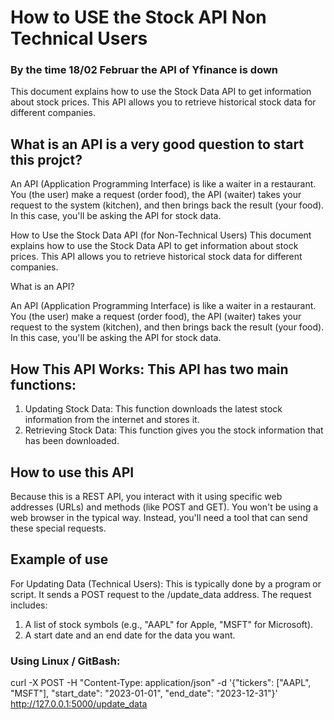 # How to USE the Stock API Non Technical Users

### By the time 18/02 Februar the API of Yfinance is down

This document explains how to use the Stock Data API to get information about stock prices.  This API allows you to retrieve historical stock data for different companies.

## What is an API is a very good question to start this projct?

An API (Application Programming Interface) is like a waiter in a restaurant.  You (the user) make a request (order food), the API (waiter) takes your request to the system (kitchen), and then brings back the result (your food).  In this case, you'll be asking the API for stock data.

How to Use the Stock Data API (for Non-Technical Users)
This document explains how to use the Stock Data API to get information about stock prices.  This API allows you to retrieve historical stock data for different companies.

What is an API?

An API (Application Programming Interface) is like a waiter in a restaurant.  You (the user) make a request (order food), the API (waiter) takes your request to the system (kitchen), and then brings back the result (your food).  In this case, you'll be asking the API for stock data.

## How This API Works: This API has two main functions:
1. Updating Stock Data: This function downloads the latest stock information from the internet and stores it.
2. Retrieving Stock Data: This function gives you the stock information that has been downloaded.

## How to use this API
Because this is a REST API, you interact with it using specific web addresses (URLs) and methods (like POST and GET).  You won't be using a web browser in the typical way. Instead, you'll need a tool that can send these special requests. 

## Example of use
For Updating Data (Technical Users): This is typically done by a program or script.  It sends a POST request to the /update_data address.  The request includes:
1. A list of stock symbols (e.g., "AAPL" for Apple, "MSFT" for Microsoft).
2. A start date and an end date for the data you want.

### Using Linux / GitBash:

 curl -X POST -H "Content-Type: application/json" -d '{"tickers": ["AAPL", "MSFT"], "start_date": "2023-01-01", "end_date": "2023-12-31"}' http://127.0.0.1:5000/update_data 